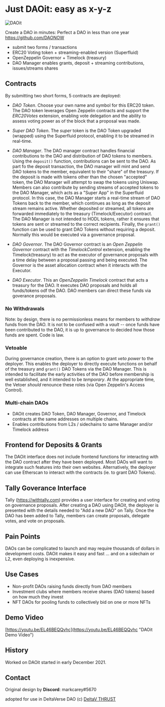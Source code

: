 # Just DAOit: easy as x-y-z


![DAOit](https://daoit.xyz/images/daoit128-black.png)

Create a DAO in minutes:
Perfect a DAO in less than one year
https://github.com/DAONOW

- submit two forms / transactions
- ERC20 Voting token + streaming-enabled version (Superfluid)
- OpenZeppelin Governor + Timelock (treasury)
- DAO Manager enables grants, deposit + streaming contributions, issues/streams shares


## Contracts
By submitting two short forms, 5 contracts are deployed:

- *DAO Token*. Choose your own name and symbol for this ERC20 token. The DAO token leverages Open Zeppelin contracts and support the *ERC20Votes* extension, enabling vote delegation and the ability to assess voting power as of the block that a proposal was made.

- *Super DAO Token*. The _super_ token is the DAO Token upgraded (wrapped) using the Superfluid protocol, enabling it to be streamed in real-time. 

- *DAO Manager*. The DAO manager contract handles financial contributions to the DAO and distribution of DAO tokens to members. Using the `deposit()` function, contributions can be sent to the DAO. As part fo the deposit transaction, the DAO manager will mint and send DAO tokens to the member, equivalent to their "share" of the treasury. If the deposit is made with tokens other than the chosen "accepted" token, the DAO Manager will attempt to swap the tokens using Uniswap. Members can also contribute by sending streams of accepted tokens to the DAO Manager, which acts as a "Super App" in the Superfluid protocol. In this case, the DAO Manager starts a real-time stream of DAO Tokens back to the member, which continues as long as the deposit stream remains active. Whether deposited or streamed, all tokens are forwarded immediately to the treasury (Timelock/Executor) contract. The DAO Manager is not intended to HODL tokens, rather it ensures that tokens are sent or streamed to the correct recipients.  Finally, the `grant()` function can be used to grant DAO Tokens without requiring a deposit. Normally this would be executed via a governance proposal.

- *DAO Governor*. The DAO Governor contract is an *Open Zeppelin Governor* contract with the _TimelockControl_ extension, enabling the Timelock(treasury) to act as the executor of governance proposals with a time delay between a proposal passing and being executed. The Governor is the asset allocation contract when it interacts with the Executor.

- *DAO Executor*. This an *OpenZeppelin Timelock* contract that acts a treasury for the DAO. It executes DAO proposals and holds all funds/tokens odf the DAO. DAO members can direct these funds via goverance proposals.

### No Withdrawals
Note: by design, there is no permissionless means for members to *withdraw* funds from the DAO. It is not to be confused with a *vault* -- once funds have been contributed to the DAO, it is up to governance to decided how those funds are spent. Code is law.

### Vetoable
During governance creation, there is an option to grant *veto power* to the deployer. This enables the deployer to directly execute functions on behalf of the treasury and `grant()` DAO Tokens via the DAO Manager. This is intended to facilitate the early activities of the DAO before membership is well established, and it intended to be *temporary*. At the appropriate time, the Vetoer *should* renounce these roles (via Open Zeppelin's Access Control).

### Multi-chain DAOs
- DAOit creates DAO Token, DAO Manager, Governor, and Timelock contracts at the same addresses on multiple chains.
- Enables contributions from L2s / sidechains to same Manager and/or Timelock address

## Frontend for Deposits & Grants
The DAOit interface does not include frontend functions for interacting with the DAO contract after they have been deployed. Most DAOs will want to integrate such features into their own websites. Alternatively, the deployer can use Etherscan to interact with the contracts (ie. to grant DAO Tokens).

## Tally Goverance Interface
Tally (https://withtally.com) provides a user interface for creating and voting on governance proposals. After creating a DAO using DAOit, the deployer is presented with the details needed to "Add a new DAO" on Tally. Once the DAO has been added to Tally, members can create proposals, delegate votes, and vote on proposals.

## Pain Points
DAOs can be complicated to launch and may require thousands of dollars in development costs. DAOit makes it easy and fast ... and on a sidechain or L2, even deploying is inexpensive.

## Use Cases
- Non-profit DAOs raising funds directly from DAO members
- Investment clubs where members receive shares (DAO tokens) based on how much they invest
- NFT DAOs for pooling funds to collectively bid on one or more NFTs

## Demo Video
[https://youtu.be/EL46BEQQvhc](https://youtu.be/EL46BEQQvhc "DAOit Demo Video")


## History
Worked on DAOit started in early December 2021.

## Contact

Original design by
**Discord**: markcarey#5670

adopted for use in DeltaVerse DAO (c) <a href="https://deltav.exchange">DeltaV THRUST</a>

